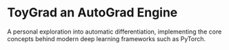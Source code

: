 # ToyGrad an AutoGrad Engine

A personal exploration into automatic differentiation, implementing the core concepts behind modern deep learning frameworks such as PyTorch.

